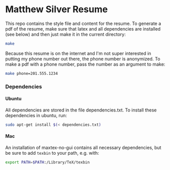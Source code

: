 Matthew Silver Resume
====================

This repo contains the style file and content for the resume. To generate a pdf of the resume, make sure that latex and all dependencies are installed (see below) and then just make it in the current directory:

```bash
make
```

Because this resume is on the internet and I'm not super interested in putting my phone number out there, the phone number is anonymized. To make a pdf with a phone number, pass the number as an argument to make:

```bash
make phone=201.555.1234
```


### Dependencies

#### Ubuntu
All dependencies are stored in the file dependencies.txt. To install these dependencies in ubuntu, run:

```bash
sudo apt-get install $(< dependencies.txt)
```

#### Mac
An installation of maxtex-no-gui contains all necessary dependencies, but be sure to add `texbin` to your path, e.g. with:

```bash
export PATH=$PATH:/Library/TeX/texbin
```

